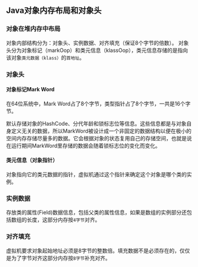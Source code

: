 ## Java对象内存布局和对象头

### 对象在堆内存中布局

对象内部结构分为：对象头、实例数据、对齐填充（保证8个字节的倍数）。 对象头分为对象标记（markOop）和类元信息（klassOop），类元信息存储的是指向该对象`类元数据（klass）`的`首地址`。

### 对象头

#### 对象标记Mark Word

在64位系统中，Mark Word占了8个字节，类型指针占了8个字节，一共是16个字节。

默认存储对象的HashCode、分代年龄和锁标志位等信息。这些信息都是与对象自身定义无关的数据，所以MarkWord被设计成一个非固定的数据结构以便在极小的空间内存存储尽量多的数据。它会根据对象的状态复用自己的存储空间，也就是说在运行期间MarkWord里存储的数据会随着锁标志位的变化而变化。

#### 类元信息（对象指针）

对象指向它的类元数据的指针，虚拟机通过这个指针来确定这个对象是哪个类的实例。

### 实例数据

存放类的属性(Field)数据信息，包括父类的属性信息，如果是数组的实例部分还包括数组的长度，这部分内存按`4字节`对齐。

### 对齐填充

虚拟机要求对象起始地址必须是8字节的整数倍。填充数据不是必须存在的，仅仅是为了字节对齐这部分内存按`8字节`补充对齐。